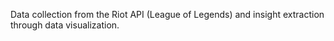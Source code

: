 Data collection from the Riot API (League of Legends) and insight extraction through data visualization.
